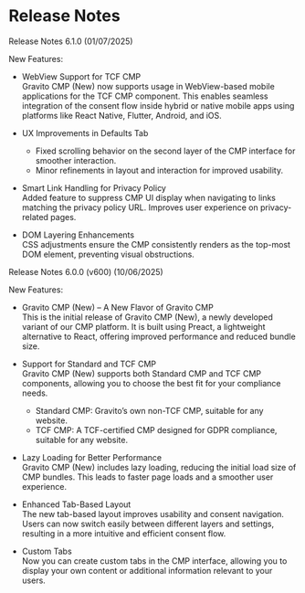 Release Notes
=============

Release Notes 6.1.0 (01/07/2025)

New Features:

- WebView Support for TCF CMP  
  Gravito CMP (New) now supports usage in WebView-based mobile applications for the TCF CMP component. This enables seamless integration of the consent flow inside hybrid or native mobile apps using platforms like React Native, Flutter, Android, and iOS.

- UX Improvements in Defaults Tab  
  - Fixed scrolling behavior on the second layer of the CMP interface for smoother interaction.  
  - Minor refinements in layout and interaction for improved usability.

- Smart Link Handling for Privacy Policy  
  Added feature to suppress CMP UI display when navigating to links matching the privacy policy URL. Improves user experience on privacy-related pages.

- DOM Layering Enhancements  
  CSS adjustments ensure the CMP consistently renders as the top-most DOM element, preventing visual obstructions.

Release Notes 6.0.0 (v600) (10/06/2025)

New Features:

- Gravito CMP (New) – A New Flavor of Gravito CMP  
  This is the initial release of Gravito CMP (New), a newly developed variant of our CMP platform. It is built using Preact, a lightweight alternative to React, offering improved performance and reduced bundle size.

- Support for Standard and TCF CMP  
  Gravito CMP (New) supports both Standard CMP and TCF CMP components, allowing you to choose the best fit for your compliance needs.  
  - Standard CMP: Gravito’s own non-TCF CMP, suitable for any website.  
  - TCF CMP: A TCF-certified CMP designed for GDPR compliance, suitable for any website.

- Lazy Loading for Better Performance  
  Gravito CMP (New) includes lazy loading, reducing the initial load size of CMP bundles. This leads to faster page loads and a smoother user experience.

- Enhanced Tab-Based Layout  
  The new tab-based layout improves usability and consent navigation. Users can now switch easily between different layers and settings, resulting in a more intuitive and efficient consent flow.

- Custom Tabs  
  Now you can create custom tabs in the CMP interface, allowing you to display your own content or additional information relevant to your users.
